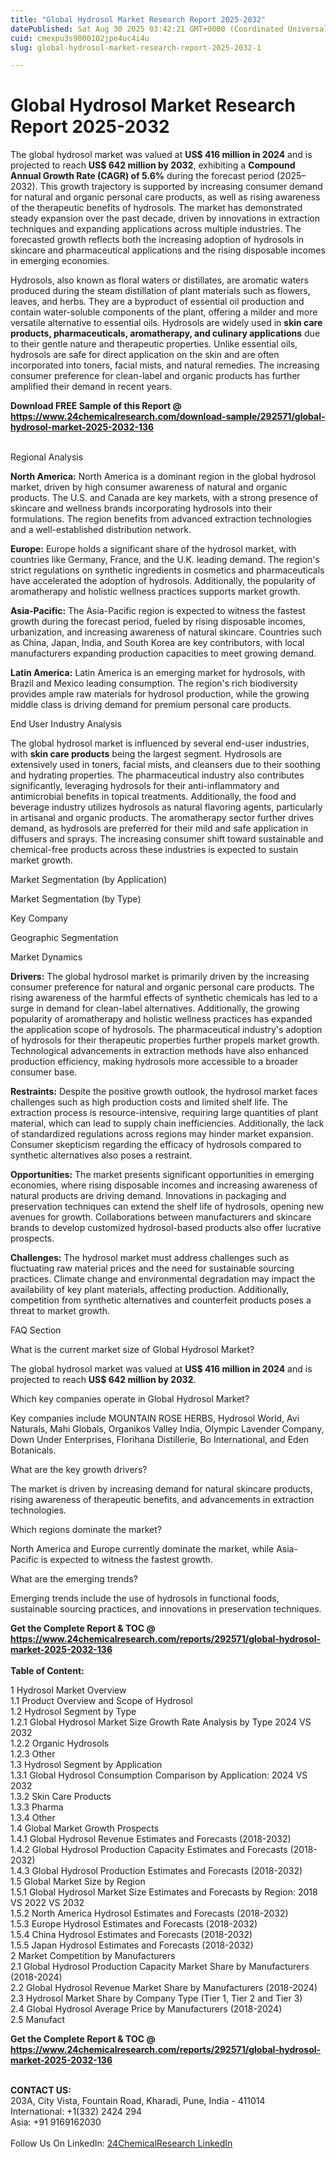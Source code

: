 ```yaml
---
title: "Global Hydrosol Market Research Report 2025-2032"
datePublished: Sat Aug 30 2025 03:42:21 GMT+0000 (Coordinated Universal Time)
cuid: cmexpu3s9000102jpe4uc4i4u
slug: global-hydrosol-market-research-report-2025-2032-1

---
```


# Global Hydrosol Market Research Report 2025-2032

<p>The global hydrosol market was valued at <strong>US$ 416 million in 2024</strong> and is projected to reach <strong>US$ 642 million by 2032</strong>, exhibiting a <strong>Compound Annual Growth Rate (CAGR) of 5.6%</strong> during the forecast period (2025–2032). This growth trajectory is supported by increasing consumer demand for natural and organic personal care products, as well as rising awareness of the therapeutic benefits of hydrosols. The market has demonstrated steady expansion over the past decade, driven by innovations in extraction techniques and expanding applications across multiple industries. The forecasted growth reflects both the increasing adoption of hydrosols in skincare and pharmaceutical applications and the rising disposable incomes in emerging economies.</p><p>
</p><p>Hydrosols, also known as floral waters or distillates, are aromatic waters produced during the steam distillation of plant materials such as flowers, leaves, and herbs. They are a byproduct of essential oil production and contain water-soluble components of the plant, offering a milder and more versatile alternative to essential oils. Hydrosols are widely used in <strong>skin care products, pharmaceuticals, aromatherapy, and culinary applications</strong> due to their gentle nature and therapeutic properties. Unlike essential oils, hydrosols are safe for direct application on the skin and are often incorporated into toners, facial mists, and natural remedies. The increasing consumer preference for clean-label and organic products has further amplified their demand in recent years.</p><div><b>Download FREE Sample of this Report @ 
            <a href="https://www.24chemicalresearch.com/download-sample/292571/global-hydrosol-market-2025-2032-136">
            https://www.24chemicalresearch.com/download-sample/292571/global-hydrosol-market-2025-2032-136</a></b></div><br><p>
Regional Analysis</p><p>
</p><p><strong>North America:</strong> North America is a dominant region in the global hydrosol market, driven by high consumer awareness of natural and organic products. The U.S. and Canada are key markets, with a strong presence of skincare and wellness brands incorporating hydrosols into their formulations. The region benefits from advanced extraction technologies and a well-established distribution network.</p><p>
</p><p><strong>Europe:</strong> Europe holds a significant share of the hydrosol market, with countries like Germany, France, and the U.K. leading demand. The region's strict regulations on synthetic ingredients in cosmetics and pharmaceuticals have accelerated the adoption of hydrosols. Additionally, the popularity of aromatherapy and holistic wellness practices supports market growth.</p><p>
</p><p><strong>Asia-Pacific:</strong> The Asia-Pacific region is expected to witness the fastest growth during the forecast period, fueled by rising disposable incomes, urbanization, and increasing awareness of natural skincare. Countries such as China, Japan, India, and South Korea are key contributors, with local manufacturers expanding production capacities to meet growing demand.</p><p>
</p><p><strong>Latin America:</strong> Latin America is an emerging market for hydrosols, with Brazil and Mexico leading consumption. The region's rich biodiversity provides ample raw materials for hydrosol production, while the growing middle class is driving demand for premium personal care products.</p><p>
End User Industry Analysis</p><p>
</p><p>The global hydrosol market is influenced by several end-user industries, with <strong>skin care products</strong> being the largest segment. Hydrosols are extensively used in toners, facial mists, and cleansers due to their soothing and hydrating properties. The pharmaceutical industry also contributes significantly, leveraging hydrosols for their anti-inflammatory and antimicrobial benefits in topical treatments. Additionally, the food and beverage industry utilizes hydrosols as natural flavoring agents, particularly in artisanal and organic products. The aromatherapy sector further drives demand, as hydrosols are preferred for their mild and safe application in diffusers and sprays. The increasing consumer shift toward sustainable and chemical-free products across these industries is expected to sustain market growth.</p><p>
Market Segmentation (by Application)</p><p>
</p><p>
Market Segmentation (by Type)</p><p>
</p><p>
Key Company</p><p>
</p><p>
Geographic Segmentation</p><p>
</p><p>
Market Dynamics</p><p>
</p><p><strong>Drivers:</strong> The global hydrosol market is primarily driven by the increasing consumer preference for natural and organic personal care products. The rising awareness of the harmful effects of synthetic chemicals has led to a surge in demand for clean-label alternatives. Additionally, the growing popularity of aromatherapy and holistic wellness practices has expanded the application scope of hydrosols. The pharmaceutical industry's adoption of hydrosols for their therapeutic properties further propels market growth. Technological advancements in extraction methods have also enhanced production efficiency, making hydrosols more accessible to a broader consumer base.</p><p>
</p><p><strong>Restraints:</strong> Despite the positive growth outlook, the hydrosol market faces challenges such as high production costs and limited shelf life. The extraction process is resource-intensive, requiring large quantities of plant material, which can lead to supply chain inefficiencies. Additionally, the lack of standardized regulations across regions may hinder market expansion. Consumer skepticism regarding the efficacy of hydrosols compared to synthetic alternatives also poses a restraint.</p><p>
</p><p><strong>Opportunities:</strong> The market presents significant opportunities in emerging economies, where rising disposable incomes and increasing awareness of natural products are driving demand. Innovations in packaging and preservation techniques can extend the shelf life of hydrosols, opening new avenues for growth. Collaborations between manufacturers and skincare brands to develop customized hydrosol-based products also offer lucrative prospects.</p><p>
</p><p><strong>Challenges:</strong> The hydrosol market must address challenges such as fluctuating raw material prices and the need for sustainable sourcing practices. Climate change and environmental degradation may impact the availability of key plant materials, affecting production. Additionally, competition from synthetic alternatives and counterfeit products poses a threat to market growth.</p><p>
FAQ Section</p><p>
What is the current market size of Global Hydrosol Market?</p><p>
</p><p>The global hydrosol market was valued at <strong>US$ 416 million in 2024</strong> and is projected to reach <strong>US$ 642 million by 2032</strong>.</p><p>
Which key companies operate in Global Hydrosol Market?</p><p>
</p><p>Key companies include MOUNTAIN ROSE HERBS, Hydrosol World, Avi Naturals, Mahi Globals, Organikos Valley India, Olympic Lavender Company, Down Under Enterprises, Florihana Distillerie, Bo International, and Eden Botanicals.</p><p>
What are the key growth drivers?</p><p>
</p><p>The market is driven by increasing demand for natural skincare products, rising awareness of therapeutic benefits, and advancements in extraction technologies.</p><p>
Which regions dominate the market?</p><p>
</p><p>North America and Europe currently dominate the market, while Asia-Pacific is expected to witness the fastest growth.</p><p>
What are the emerging trends?</p><p>
</p><p>Emerging trends include the use of hydrosols in functional foods, sustainable sourcing practices, and innovations in preservation techniques.</p>

<div><b>Get the Complete Report & TOC @ 
            <a href="https://www.24chemicalresearch.com/reports/292571/global-hydrosol-market-2025-2032-136">
            https://www.24chemicalresearch.com/reports/292571/global-hydrosol-market-2025-2032-136</a></b></div><br>
            <b>Table of Content:</b><p>1 Hydrosol Market Overview<br />
    1.1 Product Overview and Scope of Hydrosol<br />
    1.2 Hydrosol Segment by Type<br />
        1.2.1 Global Hydrosol Market Size Growth Rate Analysis by Type 2024 VS 2032<br />
        1.2.2 Organic Hydrosols<br />
        1.2.3 Other<br />
    1.3 Hydrosol Segment by Application<br />
        1.3.1 Global Hydrosol Consumption Comparison by Application: 2024 VS 2032<br />
        1.3.2 Skin Care Products<br />
        1.3.3 Pharma<br />
        1.3.4 Other<br />
    1.4 Global Market Growth Prospects<br />
        1.4.1 Global Hydrosol Revenue Estimates and Forecasts (2018-2032)<br />
        1.4.2 Global Hydrosol Production Capacity Estimates and Forecasts (2018-2032)<br />
        1.4.3 Global Hydrosol Production Estimates and Forecasts (2018-2032)<br />
    1.5 Global Market Size by Region<br />
        1.5.1 Global Hydrosol Market Size Estimates and Forecasts by Region: 2018 VS 2022 VS 2032<br />
        1.5.2 North America Hydrosol Estimates and Forecasts (2018-2032)<br />
        1.5.3 Europe Hydrosol Estimates and Forecasts (2018-2032)<br />
        1.5.4 China Hydrosol Estimates and Forecasts (2018-2032)<br />
        1.5.5 Japan Hydrosol Estimates and Forecasts (2018-2032)<br />
2 Market Competition by Manufacturers<br />
    2.1 Global Hydrosol Production Capacity Market Share by Manufacturers (2018-2024)<br />
    2.2 Global Hydrosol Revenue Market Share by Manufacturers (2018-2024)<br />
    2.3 Hydrosol Market Share by Company Type (Tier 1, Tier 2 and Tier 3)<br />
    2.4 Global Hydrosol Average Price by Manufacturers (2018-2024)<br />
    2.5 Manufact</p>

<div><b>Get the Complete Report & TOC @ 
            <a href="https://www.24chemicalresearch.com/reports/292571/global-hydrosol-market-2025-2032-136">
            https://www.24chemicalresearch.com/reports/292571/global-hydrosol-market-2025-2032-136</a></b></div><br>

<b>CONTACT US:</b><br>
            203A, City Vista, Fountain Road, Kharadi, Pune, India - 411014<br>
            International: +1(332) 2424 294<br>
            Asia: +91 9169162030 <br><br>
            Follow Us On LinkedIn: <a href="https://www.linkedin.com/company/24chemicalresearch/">24ChemicalResearch LinkedIn</a>